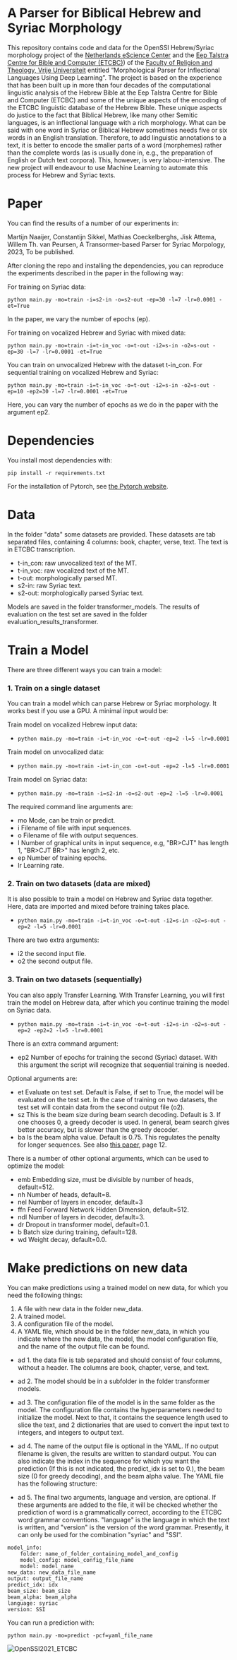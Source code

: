 # A Parser for Biblical Hebrew and Syriac Morphology
This repository contains code and data for the OpenSSI Hebrew/Syriac morphology project of the [Netherlands eScience Center](https://www.esciencecenter.nl/) and the [Eep Talstra Centre for Bible and Computer (ETCBC)](www.etcbc.nl)) of the [Faculty of Religion and Theology, Vrije Universiteit](https://frt.vu.nl/nl/index.aspx) entitled “Morphological Parser for Inflectional Languages Using Deep Learning”. The project is based on the experience that has been built up in more than four decades of the computational linguistic analysis of the Hebrew Bible at the Eep Talstra Centre for Bible and Computer (ETCBC) and some of the unique aspects of the encoding of the ETCBC linguistic database of the Hebrew Bible. These unique aspects do justice to the fact that Biblical Hebrew, like many other Semitic languages, is an inflectional language with a rich morphology. What can be said with one word in Syriac or Biblical Hebrew sometimes needs five or six words in an English translation. Therefore, to add linguistic annotations to a text, it is better to encode the smaller parts of a word (morphemes) rather than the complete words (as is usually done in, e.g., the preparation of English or Dutch text corpora). This, however, is very labour-intensive. The new project will endeavour to use Machine Learning to automate this process for Hebrew and Syriac texts.

# Paper
You can find the results of a number of our experiments in:

Martijn Naaijer, Constantijn Sikkel, Mathias Coeckelberghs, Jisk Attema, Willem Th. van Peursen, A Transormer-based Parser for Syriac Morpology, 2023, To be published.

After cloning the repo and installing the dependencies, you can reproduce the experiments described in the paper in the following way:

For training on Syriac data:

`python main.py -mo=train -i=s2-in -o=s2-out -ep=30 -l=7 -lr=0.0001 -et=True`

In the paper, we vary the number of epochs (ep).

For training on vocalized Hebrew and Syriac with mixed data:

`python main.py -mo=train -i=t-in_voc -o=t-out -i2=s-in -o2=s-out -ep=30 -l=7 -lr=0.0001 -et=True`

You can train on unvocalized Hebrew with the dataset t-in_con.
For sequential training on vocalized Hebrew and Syriac:

`python main.py -mo=train -i=t-in_voc -o=t-out -i2=s-in -o2=s-out -ep=10 -ep2=30 -l=7 -lr=0.0001 -et=True`

Here, you can vary the number of epochs as we do in the paper with the argument ep2.

# Dependencies
You install most dependencies with:

`pip install -r requirements.txt`

For the installation of Pytorch, see [the Pytorch website](https://pytorch.org/).

# Data
In the folder "data" some datasets are provided. These datasets are tab separated files, containing 4 columns: book, chapter, verse, text.
The text is in ETCBC transcription.

- t-in_con: raw unvocalized text of the MT.
- t-in_voc: raw vocalized text of the MT.
- t-out: morphologically parsed MT.
- s2-in: raw Syriac text.
- s2-out: morphologically parsed Syriac text.

Models are saved in the folder transformer_models.
The results of evaluation on the test set are saved in the folder evaluation_results_transformer.

# Train a Model
There are three different ways you can train a model:

### 1. Train on a single dataset
You can train a model which can parse Hebrew or Syriac morphology. It works best if you use a GPU. A minimal input would be:

Train model on vocalized Hebrew input data:
- `python main.py -mo=train -i=t-in_voc -o=t-out -ep=2 -l=5 -lr=0.0001`

Train model on unvocalized data:
- `python main.py -mo=train -i=t-in_con -o=t-out -ep=2 -l=5 -lr=0.0001`

Train model on Syriac data:
- `python main.py -mo=train -i=s2-in -o=s2-out -ep=2 -l=5 -lr=0.0001`

The required command line arguments are:
- mo Mode, can be train or predict.
- i Filename of file with input sequences.
- o Filename of file with output sequences.
- l Number of graphical units in input sequence, e.g, "BR>CJT" has length 1, "BR>CJT BR>" has length 2, etc.
- ep Number of training epochs.
- lr Learning rate.

### 2. Train on two datasets (data are mixed)
It is also possible to train a model on Hebrew and Syriac data together. Here, data are imported and mixed before training takes place.
- `python main.py -mo=train -i=t-in_voc -o=t-out -i2=s-in -o2=s-out -ep=2 -l=5 -lr=0.0001`

There are two extra arguments:
- i2 the second input file.
- o2 the second output file.

### 3. Train on two datasets (sequentially)
You can also apply Transfer Learning. With Transfer Learning, you will first train the model on Hebrew data, after which you continue training the model on Syriac data.
- `python main.py -mo=train -i=t-in_voc -o=t-out -i2=s-in -o2=s-out -ep=2 -ep2=2 -l=5 -lr=0.0001`

There is an extra command argument:

- ep2 Number of epochs for training the second (Syriac) dataset. With this argument the script will recognize that sequential training is needed.

Optional arguments are:

- et Evaluate on test set. Default is False, if set to True, the model will be evaluated on the test set. In the case of training on two datasets, the test set will contain data from the second output file (o2).
- sz This is the beam size during beam search decoding. Default is 3. If one chooses 0, a greedy decoder is used. In general, beam search gives better accuracy, but is slower than the greedy decoder.
- ba Is the beam alpha value. Default is 0.75. This regulates the penalty for longer sequences. See also [this paper](https://arxiv.org/pdf/1609.08144.pdf), page 12. 

There is a number of other optional arguments, which can be used to optimize the model:

- emb Embedding size, must be divisible by number of heads, default=512.
- nh Number of heads, default=8.
- nel Number of layers in encoder, default=3
- ffn Feed Forward Network Hidden Dimension, default=512.
- ndl Number of layers in decoder, default=3.
- dr Dropout in transformer model, default=0.1.
- b Batch size during training, default=128.
- wd Weight decay, default=0.0.

# Make predictions on new data

You can make predictions using a trained model on new data, for which you need the following things:
1. A file with new data in the folder new_data.
2. A trained model.
3. A configuration file of the model.
4. A YAML file, which should be in the folder new_data, in which you indicate where the new data, the model, the model configuration file, and the name of the output file can be found.

- ad 1. the data file is tab separated and should consist of four columns, without a header. The columns are book, chapter, verse, and text.
- ad 2. The model should be in a subfolder in the folder transformer models.
- ad 3. The configuration file of the model is in the same folder as the model. The configuration file contains the hyperparameters needed to initialize the model. 
      Next to that, it contains the sequence length used to slice the text, and 2 dictionaries that are used to convert the input text to integers, and integers to output text.
- ad 4. The name of the output file is optional in the YAML. If no output filename is given, the results are written to standard output. You can also indicate the index in the sequence for which you want the prediction (If this is not indicated, the predict_idx is set to 0.), the beam size (0 for greedy decoding), and the beam alpha value. The YAML file has the following structure:

- ad 5. The final two arguments, language and version, are optional. If these arguments are added to the file, it will be checked whether the prediction of word is a grammatically correct, according to the ETCBC word grammar conventions. "language" is the language in which the text is written, and "version" is the version of the word grammar. Presently, it can only be used for the combination "syriac" and "SSI".
```
model_info:
    folder: name_of_folder_containing_model_and_config
    model_config: model_config_file_name
    model: model_name
new_data: new_data_file_name
output: output_file_name
predict_idx: idx
beam_size: beam_size
beam_alpha: beam_alpha
language: syriac
version: SSI
```

You can run a prediction with:

`python main.py -mo=predict -pcf=yaml_file_name`

![OpenSSI2021_ETCBC](https://user-images.githubusercontent.com/7325578/118670815-3b9ecc80-b7f7-11eb-9beb-cf992c830039.jpg)
